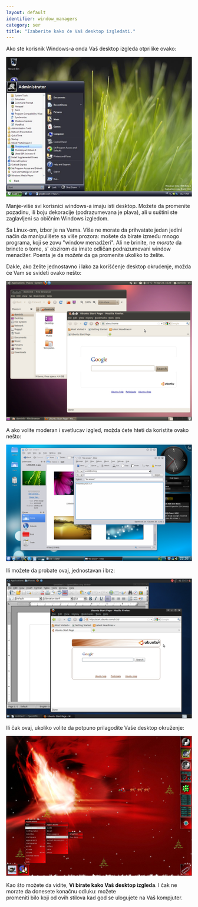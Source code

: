 ```yaml
---
layout: default
identifier: window_managers
category: ser
title: "Izaberite kako će Vaš desktop izgledati."
---
```


Ako ste korisnik Windows-a onda Vaš desktop izgleda otprilike ovako:

<img src="/img/window_managers_windows_vista.jpg" />

Manje-više svi korisnici windows-a imaju isti desktop. Možete da promenite
pozadinu, ili boju dekoracije (podrazumevana je plava), 
ali u suštini ste zaglavljeni sa običnim Windows izgledom.

Sa Linux-om, izbor je na Vama. Više ne morate da prihvatate
jedan jedini način da manipulišete sa više prozora: mošete da birate
između mnogo programa, koji se zovu "window menadžeri". Ali ne brinite,
ne <i>morate</i> da brinete o tome, s' obzirom da imate odličan
podrazumevani window menadžer. Poenta je da <i>možete</i> da ga promenite
ukoliko to želite.

Dakle, ako želite jednostavno i lako za korišćenje desktop 
okrućenje, možda će Vam se svideti ovako nešto:

<img src="/img/window_managers_ubuntu.jpg"/>

A ako volite moderan i svetlucav izgled, možda ćete hteti da koristite
ovako nešto:

<img src="/img/kde.png" />

Ili možete da probate ovaj, jednostavan i brz:

<img src="/img/window_managers_xfce.jpg" />

Ili čak ovaj, ukoliko volite da potpuno prilagodite Vaše desktop 
okruženje:

<img src="/img/window_managers_wm.jpg" />

Kao što možete da vidite, <b>Vi birate kako Vaš desktop izgleda</b>.
I čak ne morate da donesete konačnu odluku: možete  
promeniti bilo koji od ovih stilova kad god se ulogujete na Vaš kompjuter.




